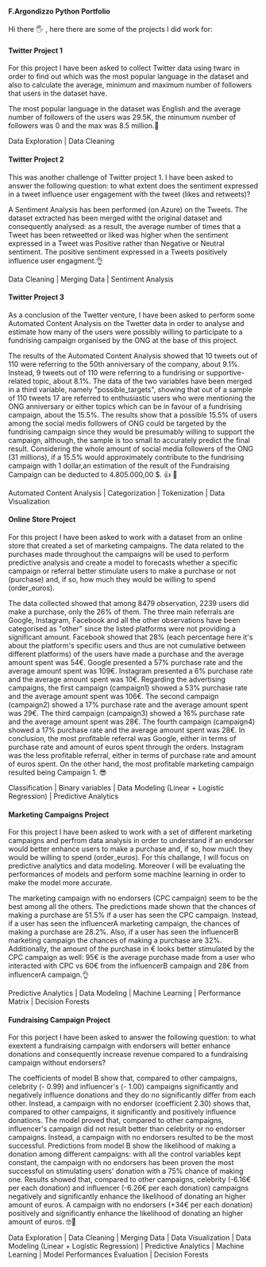 #### F.Argondizzo Python Portfolio
Hi there 🖐️ , here there are some of the projects I did work for:
#### Twitter Project 1
For this project I have been asked to collect Twitter data using twarc in order to find out which was the most popular language in the dataset and also to calculate the average, minimum and maximum number of followers that users in the dataset have.

The most popular language in the dataset was English and the average number of followers of the users was 29.5K, the minumum number of followers was 0 and the max was 8.5 million.💪

Data Exploration | Data Cleaning
#### Twitter Project 2
This was another challenge of Twitter project 1. I have been asked to answer the following question: to what extent does the sentiment expressed in a tweet influence user engagement with the tweet (likes and retweets)?

A Sentiment Analysis has been performed (on Azure) on the Tweets. The dataset extracted has been merged witht the original dataset and consequently analysed: as a result, the average number of times that a Tweet has been retweetted or liked was higher when the sentiment expressed in a Tweet was Positive rather than Negative or Neutral sentiment. The positive sentiment expressed in a Tweets positively influence user engagment.👌

Data Cleaning | Merging Data | Sentiment Analysis 
#### Twitter Project 3
As a conclusion of the Twetter venture, I have been asked to perform some Automated Content Analysis on the Twetter data in order to analyse and estimate how many of the users were possibly willing to participate to a fundrising campaign organised by the ONG at the base of this project.

The results of the Automated Content Analysis showed that 10 tweets out of 110 were referring to the 50th anniversary of the company, about 9.1%. Instead, 9 tweets out of 110 were referring to a fundrising or supportive-related topic, about 8.1%. The data of the two variables have been merged in a third variable, namely "possible_targets", showing that out of a sample of 110 tweets 17 are referred to enthusiastic users who were mentioning the ONG anniversary or either topics which can be in favour of a fundrising campaign, about the 15.5%. The results show that a possible 15.5% of users among the social medis followers of ONG could be targeted by the fundrising campaign since they would be presumably willing to support the campaign, although, the sample is too small to accurately predict the final result. Considering the whole amount of social media followers of the ONG (31 millions), if a 15.5% would approximately contribute to the fundrising campaign with 1 dollar,an estimation of the result of the Fundraising Campaign can be deducted to 4.805.000,00 $. 👍 👀

Automated Content Analysis | Categorization | Tokenization | Data Visualization
#### Online Store Project
For this project I have been asked to work with a dataset from an online store that created a set of marketing campaigns. The data related to the purchases made throughout the campaigns will be used to perform predictive analysis and create a model to forecasts whether a specific campaign or referral better stimulate users to make a purchase or not (purchase) and, if so, how much they would be willing to spend (order_euros).

The data collected showed that among 8479 observation, 2239 users did make a purchase, only the 26% of them. The three main referrals are Google, Instagram, Facebook and all the other observations have been categorised as "other" since the listed platforms were not providing a significant amount. Facebook showed that 28% (each percentage here it's about the platform's specific users and thus are not cumulative between different platforms) of the users have made a purchase and the average amount spent was 54€. Google presented a 57% purchase rate and the average amount spent was 109€. Instagram presented a 6% purchase rate and the average amount spent was 10€. Regarding the advertising campaigns, the first campaign (campaign1) showed a 53% purchase rate and the average amount spent was 106€. The second campaign (campaign2) showed a 17% purchase rate and the average amount spent was 29€. The third campaign (campaign3) showed a 16% purchase rate and the average amount spent was 28€. The fourth campaign (campaign4) showed a 17% purchase rate and the average amount spent was 28€. In conclusion, the most profitable referral was Google, either in terms of purchase rate and amount of euros spent through the orders. Instagram was the less profitable referral, either in terms of purchase rate and amount of euros spent. On the other hand, the most profitable marketing campaign resulted being Campaign 1. 😎

Classification | Binary variables | Data Modeling (Linear + Logistic Regression) | Predictive Analytics
#### Marketing Campaigns Project
For this project I have been asked to work with a set of different marketing campaigns and perfrom data analysis in order to understand if an endorser would better enhance  users to make a purchase and, if so, how much they would be willing to spend (order_euros). For this challange, I will focus on predictive analytics and data modeling. Moreover I will be evaluating the performances of models and perform some machine learning in order to make the model more accurate.

The marketing campaign with no endorsers (CPC campaign) seem to be the best among all the others. The predictions made shown that the chances of making a purchase are 51.5% if a user has seen the CPC campaign. Instead, if a user has seen the influencerA marketing campaign, the chances of making a purchase are 28.2%. Also, if a user has seen the influencerB marketing campaign the chances of making a purchase are 32%. Additionally, the amount of the purchase in € looks better stimulated by the CPC campaign as well: 95€ is the average purchase made from a user who interacted with CPC vs 60€ from the influencerB campaign and 28€ from influencerA campaign.👌

Predictive Analytics | Data Modeling | Machine Learning | Performance Matrix | Decision Forests
#### Fundraising Campaign Project
For this porject I have been asked to answer the following question: to what exextent a fundraising campaign with endorsers will better enhance donations and consequently increase revenue compared to a fundraising campaign without endorsers?

The coefficients of model B show that, compared to other campaigns, celebrity (- 0.99) and influencer's (- 1.00) campaigns significantly and negatively influence donations and they do no significantly differ from each other. Instead, a campaign with no endorser (coefficient 2.30) shows that, compared to other campaigns, it significantly and positively influence donations. The model proved that, compared to other campaigns, influencer's campaign did not result better than celebrity or no endorser campaigns. Instead, a campaign with no endorsers resulted to be the most successful. Predictions from model B show the likelihood of making a donation among different campaigns: with all the control variables kept constant, the campaign with no endorsers has been proven the most successful on stimulating users' donation with a 75% chance of making one. Results showed that, compared to other campaigns, celebrity (-6.16€ per each donation) and influencer (-6.26€ per each donation) campaigns negatively and significantly enhance the likelihood of donating an higher amount of euros. A campaign with no endorsers (+34€ per each donation) positively and significantly enhance the likelihood of donating an higher amount of euros. 🤓💫

Data Exploration | Data Cleaning | Merging Data | Data Visualization | Data Modeling (Linear + Logistic Regression) | Predictive Analytics | Machine Learning | Model Performances Evaluation | Decision Forests
